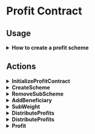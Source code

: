 # Profit Contract

## Usage

<details>

  <summary><b>How to create a profit scheme</b></summary>

Call `CreateScheme` and provide the token symbol you gonna use in this item. Also you can set the `ExpiredPeriodNumber`.

</details>

## Actions 
<details>

  <summary><b>InitializeProfitContract</b></summary>

This method will be called once by an inline transaction right after `Profit Contract` get deployed.

### Purpose

Set contract system name of `Token Contract` in order to get its addresses in the future.

### Notes

- Sender must be the owner of `Profit Contract`, which should be the address of `Basic Contract Zero`.

- Contract system names can neither be same nor empty.

- Cannot initialize more than once.

</details>

<details>

  <summary><b>CreateScheme</b></summary>

### Purpose

For anyone to create a `ProfitItem`.

### Notes

- A `ProfitItem` will be identified by a Hash value which called `SchemeId`. This Hash value is calculated from `TransactionId` of `CreateScheme` transction and the address of `Profit Contract`.

- To create a `ProfitItem`, the creator need to provide its binded token symbol. Like for item `Treasury` created by `AElf Consensus Contract`, the binded token symbol is `ELF`.

- `ExpiredPeriodNumber` is optional.

- `CurrentPeriod` will start from 1, and increase every time when the creator call `ReleaseProfits` in the future.

</details>

<details>

  <summary><b>RemoveSubScheme</b></summary>

### Purpose

For a profit scheme `Creator` to register a `SubProfitScheme` to one `ProfitScheme` he created before.

### Notes

- Sender must be the `Creator` of the `ProfitItem` to register to.

- To register a `ProfitItem` as `SubProfitItem`, sender should provide `SchemeId`s of two `ProfitItem`s and the `Shares` of `SubProfitItem`.

- This method will actually call `AddBeneficiary` to add the `Shares` of `SubProfitItem`.

- Also, the `SchemeId` of `SubProfitItem` will be recorded to `ProfitItem`.

</details>

<details>

  <summary><b>AddBeneficiary</b></summary>

### Purpose

For a profit scheme `Creator` to add an Address to receive profits of one `ProfitItem` he created before.

### Notes

- `TotalShares` of this `ProfitItem` will be increased.

- Will add a `ProfitDetail` to record this addition for Beneficiary address to profit from this `ProfitItem` in the future.

- Will remove expired `ProfitDetail`s.

</details>

<details>

  <summary><b>SubWeight</b></summary>

### Purpose

For a profit scheme `Creator` to remove an Address to receive profits of one `ProfitItem` he created before.

### Notes

</details>

<details>

  <summary><b>DistributeProfits</b></summary>

### Purpose

For a profit scheme `Creator` to release an amount of profits to a virtual address calculated by `ProfitItem` and current period number.

If this `ProfitItem` has `SubProfitItem`s, transfer tokens to `SubProfitItem`s' virtual addresses.

### Notes

</details>

<details>

  <summary><b>DistributeProfits</b></summary>

### Purpose

For anyone to add profits to a certain `ProfitItem` of specific period.

### Notes

</details>

<details>

  <summary><b>Profit</b></summary>

### Purpose

For a user to get all available profits from a certain `ProfitItem`.

### Notes

</details>